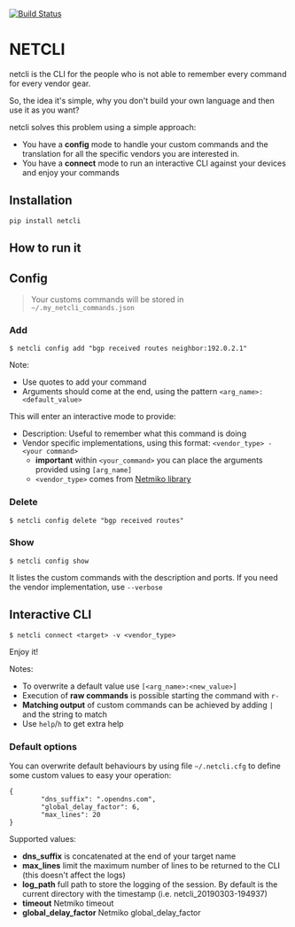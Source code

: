 [![Build Status](https://travis-ci.org/chadell/netcli.svg?branch=master)](https://travis-ci.org/chadell/netcli)

# NETCLI

netcli is the CLI for the people who is not able to remember every command for every vendor gear.

So, the idea it's simple, why you don't build your own language and then use it as you want?

netcli solves this problem using a simple approach:
* You have a **config** mode to handle your custom commands and the translation for all the specific vendors you are interested in.
* You have a **connect** mode to run an interactive CLI against your devices and enjoy your commands

## Installation

```
pip install netcli
```

## How to run it

## Config

> Your customs commands will be stored in `~/.my_netcli_commands.json`

### Add

```
$ netcli config add "bgp received routes neighbor:192.0.2.1"
```

Note:
* Use quotes to add your command
* Arguments should come at the end, using the pattern `<arg_name>:<default_value>`

This will enter an interactive mode to provide:
* Description: Useful to remember what this command is doing
* Vendor specific implementations, using this format: `<vendor_type> - <your command>`
    * **important** within `<your_command>` you can place the arguments provided using `[arg_name]`
    * `<vendor_type>` comes from [Netmiko library](https://github.com/ktbyers/netmiko/blob/develop/netmiko/ssh_dispatcher.py#L76)

### Delete

```
$ netcli config delete "bgp received routes"
```

### Show

```
$ netcli config show
```

It listes the custom commands with the description and ports.
If you need the vendor implementation, use `--verbose`


## Interactive CLI

```
$ netcli connect <target> -v <vendor_type>
```

Enjoy it!

Notes:
* To overwrite a default value use `[<arg_name>:<new_value>]`
* Execution of **raw commands** is possible starting the command with `r- ` 
* **Matching output** of custom commands can be achieved by adding ` | ` and the string to match
* Use `help`/`h` to get extra help

### Default options

You can overwrite default behaviours by using file `~/.netcli.cfg` to define some custom values to easy your operation:

```
{
        "dns_suffix": ".opendns.com",
        "global_delay_factor": 6,
        "max_lines": 20
}
```

Supported values:

* **dns_suffix** is concatenated at the end of your target name
* **max_lines** limit the maximum number of lines to be returned to the CLI (this doesn't affect the logs)
* **log_path** full path to store the logging of the session. By default is the current directory with the timestamp (i.e. netcli_20190303-194937)
* **timeout** Netmiko timeout
* **global_delay_factor** Netmiko global_delay_factor
